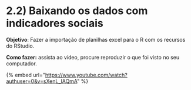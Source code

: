 # 2.2) Baixando os dados com indicadores sociais

**Objetivo**: Fazer a importação de planilhas excel para o R com os recursos do RStudio.

**Como fazer:** assista ao vídeo, procure reproduzir o que foi visto no seu computador.

{% embed url="https://www.youtube.com/watch?authuser=0&v=sXenL_lAQmA" %}

